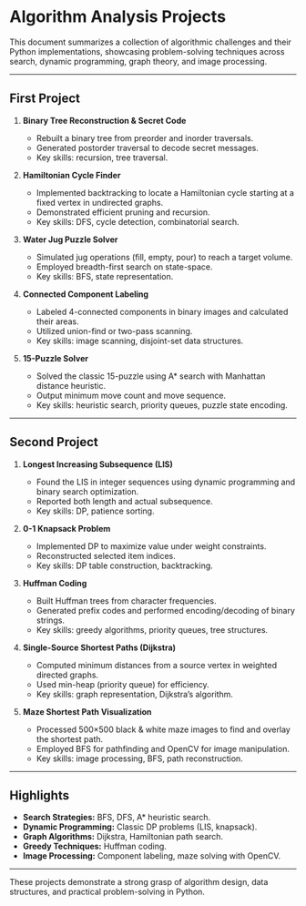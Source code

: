 # Algorithm Analysis Projects

This document summarizes a collection of algorithmic challenges and their Python implementations, showcasing problem-solving techniques across search, dynamic programming, graph theory, and image processing.

---

## First Project

1. **Binary Tree Reconstruction & Secret Code**

   * Rebuilt a binary tree from preorder and inorder traversals.
   * Generated postorder traversal to decode secret messages.
   * Key skills: recursion, tree traversal.

2. **Hamiltonian Cycle Finder**

   * Implemented backtracking to locate a Hamiltonian cycle starting at a fixed vertex in undirected graphs.
   * Demonstrated efficient pruning and recursion.
   * Key skills: DFS, cycle detection, combinatorial search.

3. **Water Jug Puzzle Solver**

   * Simulated jug operations (fill, empty, pour) to reach a target volume.
   * Employed breadth-first search on state-space.
   * Key skills: BFS, state representation.

4. **Connected Component Labeling**

   * Labeled 4-connected components in binary images and calculated their areas.
   * Utilized union-find or two-pass scanning.
   * Key skills: image scanning, disjoint-set data structures.

5. **15-Puzzle Solver**

   * Solved the classic 15-puzzle using A\* search with Manhattan distance heuristic.
   * Output minimum move count and move sequence.
   * Key skills: heuristic search, priority queues, puzzle state encoding.

---

## Second Project

1. **Longest Increasing Subsequence (LIS)**

   * Found the LIS in integer sequences using dynamic programming and binary search optimization.
   * Reported both length and actual subsequence.
   * Key skills: DP, patience sorting.

2. **0-1 Knapsack Problem**

   * Implemented DP to maximize value under weight constraints.
   * Reconstructed selected item indices.
   * Key skills: DP table construction, backtracking.

3. **Huffman Coding**

   * Built Huffman trees from character frequencies.
   * Generated prefix codes and performed encoding/decoding of binary strings.
   * Key skills: greedy algorithms, priority queues, tree structures.

4. **Single-Source Shortest Paths (Dijkstra)**

   * Computed minimum distances from a source vertex in weighted directed graphs.
   * Used min-heap (priority queue) for efficiency.
   * Key skills: graph representation, Dijkstra’s algorithm.

5. **Maze Shortest Path Visualization**

   * Processed 500×500 black & white maze images to find and overlay the shortest path.
   * Employed BFS for pathfinding and OpenCV for image manipulation.
   * Key skills: image processing, BFS, path reconstruction.

---

## Highlights

* **Search Strategies:** BFS, DFS, A\* heuristic search.
* **Dynamic Programming:** Classic DP problems (LIS, knapsack).
* **Graph Algorithms:** Dijkstra, Hamiltonian path search.
* **Greedy Techniques:** Huffman coding.
* **Image Processing:** Component labeling, maze solving with OpenCV.

---

These projects demonstrate a strong grasp of algorithm design, data structures, and practical problem-solving in Python.
